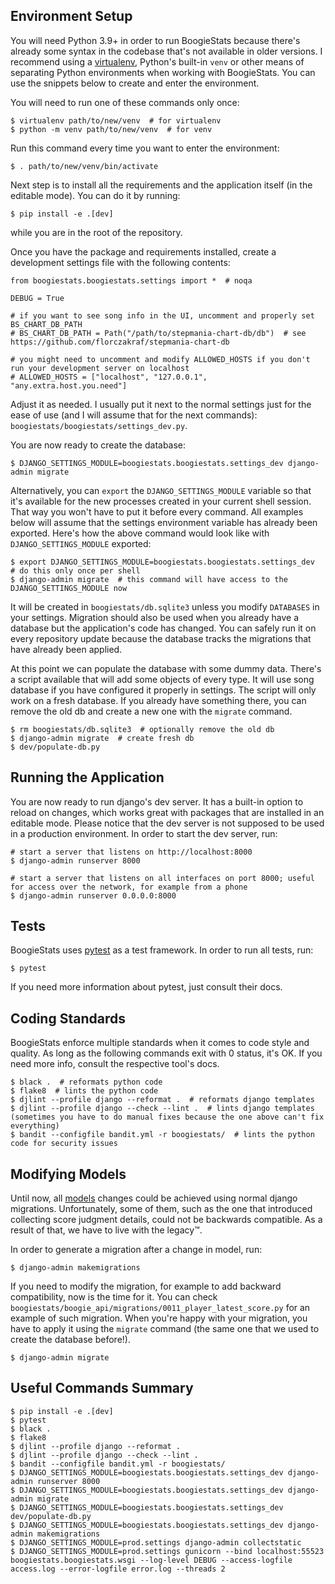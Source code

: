 ## Environment Setup
You will need Python 3.9+ in order to run BoogieStats because there's already some syntax in the codebase that's not
available in older versions.
I recommend using a [virtualenv](https://virtualenv.pypa.io/), Python's built-in `venv` or other means of separating
Python environments when working with BoogieStats.
You can use the snippets below to create and enter the environment.

You will need to run one of these commands only once:
```
$ virtualenv path/to/new/venv  # for virtualenv
$ python -m venv path/to/new/venv  # for venv
```

Run this command every time you want to enter the environment:
```
$ . path/to/new/venv/bin/activate
```

Next step is to install all the requirements and the application itself (in the editable mode).
You can do it by running:
```
$ pip install -e .[dev]
```
while you are in the root of the repository.

Once you have the package and requirements installed, create a development settings file with the following contents:
```
from boogiestats.boogiestats.settings import *  # noqa

DEBUG = True

# if you want to see song info in the UI, uncomment and properly set BS_CHART_DB_PATH
# BS_CHART_DB_PATH = Path("/path/to/stepmania-chart-db/db")  # see https://github.com/florczakraf/stepmania-chart-db

# you might need to uncomment and modify ALLOWED_HOSTS if you don't run your development server on localhost
# ALLOWED_HOSTS = ["localhost", "127.0.0.1", "any.extra.host.you.need"]
```
Adjust it as needed.
I usually put it next to the normal settings just for the ease of use (and I will assume that for the next commands):
`boogiestats/boogiestats/settings_dev.py`.

You are now ready to create the database:
```
$ DJANGO_SETTINGS_MODULE=boogiestats.boogiestats.settings_dev django-admin migrate
```
Alternatively, you can `export` the `DJANGO_SETTINGS_MODULE` variable so that it's available for the
new processes created in your current shell session.
That way you won't have to put it before every command.
All examples below will assume that the settings environment variable has already been exported.
Here's how the above command would look like with `DJANGO_SETTINGS_MODULE` exported:
```
$ export DJANGO_SETTINGS_MODULE=boogiestats.boogiestats.settings_dev  # do this only once per shell
$ django-admin migrate  # this command will have access to the DJANGO_SETTINGS_MODULE now
```
It will be created in `boogiestats/db.sqlite3` unless you modify `DATABASES` in your settings.
Migration should also be used when you already have a database but the application's code has changed.
You can safely run it on every repository update because the database tracks the migrations that have already been applied.

At this point we can populate the database with some dummy data.
There's a script available that will add some objects of every type.
It will use song database if you have configured it properly in settings.
The script will only work on a fresh database.
If you already have something there, you can remove the old db and create a new one with the `migrate` command.
```
$ rm boogiestats/db.sqlite3  # optionally remove the old db
$ django-admin migrate  # create fresh db
$ dev/populate-db.py
```

## Running the Application
You are now ready to run django's dev server. It has a built-in option to reload on changes, which works great with
packages that are installed in an editable mode. Please notice that the dev server is not supposed to be used in a production
environment. In order to start the dev server, run:
```
# start a server that listens on http://localhost:8000
$ django-admin runserver 8000

# start a server that listens on all interfaces on port 8000; useful for access over the network, for example from a phone
$ django-admin runserver 0.0.0.0:8000
```

## Tests
BoogieStats uses [pytest](https://docs.pytest.org/) as a test framework. In order to run all tests, run:
```
$ pytest
```
If you need more information about pytest, just consult their docs.

## Coding Standards
BoogieStats enforce multiple standards when it comes to code style and quality. As long as the following commands exit
with 0 status, it's OK. If you need more info, consult the respective tool's docs.
```
$ black .  # reformats python code
$ flake8  # lints the python code
$ djlint --profile django --reformat .  # reformats django templates
$ djlint --profile django --check --lint .  # lints django templates (sometimes you have to do manual fixes because the one above can't fix everything)
$ bandit --configfile bandit.yml -r boogiestats/  # lints the python code for security issues
```

## Modifying Models
Until now, all [models](https://docs.djangoproject.com/en/stable/topics/db/models/) changes could be achieved using normal
django migrations. Unfortunately, some of them, such as the one that introduced collecting score judgment details, could
not be backwards compatible. As a result of that, we have to live with the legacy™.

In order to generate a migration after a change in model, run:
```
$ django-admin makemigrations
```

If you need to modify the migration, for example to add backward compatibility, now is the time for it.
You can check `boogiestats/boogie_api/migrations/0011_player_latest_score.py` for an example of such migration.
When you're happy with your migration, you have to apply it using the `migrate` command (the same
one that we used to create the database before!).
```
$ django-admin migrate
```

## Useful Commands Summary
```
$ pip install -e .[dev]
$ pytest
$ black .
$ flake8
$ djlint --profile django --reformat .
$ djlint --profile django --check --lint .
$ bandit --configfile bandit.yml -r boogiestats/
$ DJANGO_SETTINGS_MODULE=boogiestats.boogiestats.settings_dev django-admin runserver 8000
$ DJANGO_SETTINGS_MODULE=boogiestats.boogiestats.settings_dev django-admin migrate
$ DJANGO_SETTINGS_MODULE=boogiestats.boogiestats.settings_dev dev/populate-db.py
$ DJANGO_SETTINGS_MODULE=boogiestats.boogiestats.settings_dev django-admin makemigrations
$ DJANGO_SETTINGS_MODULE=prod.settings django-admin collectstatic
$ DJANGO_SETTINGS_MODULE=prod.settings gunicorn --bind localhost:55523 boogiestats.boogiestats.wsgi --log-level DEBUG --access-logfile access.log --error-logfile error.log --threads 2
```
